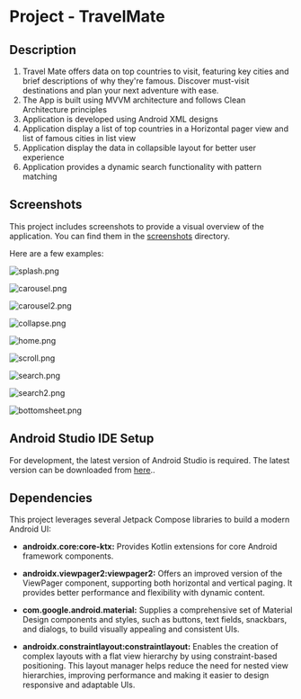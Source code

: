 # Project - TravelMate

## Description

1. Travel Mate offers data on top countries to visit, featuring key cities and brief descriptions of
   why they're famous. Discover must-visit destinations and plan your next adventure with ease.
2. The App is built using MVVM architecture and follows Clean Architecture principles
3. Application is developed using Android XML designs
4. Application display a list of top countries in a Horizontal pager view and list of famous cities
   in list view
5. Application display the data in collapsible layout for better user experience
6. Application provides a dynamic search functionality with pattern matching

## Screenshots

This project includes screenshots to provide a visual overview of the application. You can find them
in the [screenshots](/screenshots) directory.

Here are a few examples:

![splash.png](screenshots%2Fsplash.png)

![carousel.png](screenshots%2Fcarousel.png)

![carousel2.png](screenshots%2Fcarousel2.png)

![collapse.png](screenshots%2Fcollapse.png)

![home.png](screenshots%2Fhome.png)

![scroll.png](screenshots%2Fscroll.png)

![search.png](screenshots%2Fsearch.png)

![search2.png](screenshots%2Fsearch2.png)

![bottomsheet.png](screenshots%2Fbottomsheet.png)

## Android Studio IDE Setup

For development, the latest version of Android Studio is required. The latest version can be
downloaded from [here](https://developer.android.com/studio)..

## Dependencies

This project leverages several Jetpack Compose libraries to build a modern Android UI:

* **androidx.core:core-ktx:** Provides Kotlin extensions for core Android framework components.

* **androidx.viewpager2:viewpager2:** Offers an improved version of the ViewPager component,
  supporting both horizontal and vertical paging. It provides better performance and flexibility
  with dynamic content.

* **com.google.android.material:** Supplies a comprehensive set of Material Design components and
  styles, such as buttons, text fields, snackbars, and dialogs, to build visually appealing and
  consistent UIs.

* **androidx.constraintlayout:constraintlayout:** Enables the creation of complex layouts with a
  flat view hierarchy by using constraint-based positioning. This layout manager helps reduce the
  need for nested view hierarchies, improving performance and making it easier to design responsive
  and adaptable UIs.


